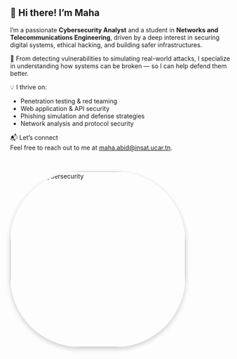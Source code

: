 
<div style="display: flex; align-items: center; justify-content: space-between; flex-wrap: wrap; gap: 2rem; margin-top: 2rem;">
  <div style="flex: 1; min-width: 250px;">
    <h2>👋 Hi there! I’m Maha</h2>
    <p>I’m a passionate <strong>Cybersecurity Analyst</strong> and a student in <strong>Networks and Telecommunications Engineering</strong>, driven by a deep interest in securing digital systems, ethical hacking, and building safer infrastructures.</p>
    <p>🔐 From detecting vulnerabilities to simulating real-world attacks, I specialize in understanding how systems can be broken — so I can help defend them better.</p>
    <p>💡 I thrive on:</p>
    <ul>
      <li>Penetration testing & red teaming</li>
      <li>Web application & API security</li>
      <li>Phishing simulation and defense strategies</li>
      <li>Network analysis and protocol security</li>
    </ul>
    <p>📬 Let’s connect<br>
    Feel free to reach out to me at <a href="mailto:maha.abid@insat.ucar.tn">maha.abid@insat.ucar.tn</a>.</p>
  </div>
  <div style="flex: 0 0 300px;">
    <img src="/static/cyber_maha.png" alt="Maha in Cybersecurity" style="border-radius: 40%; width: 400px; height: 400px; object-fit: cover; box-shadow: 0 4px 12px rgba(0,0,0,0.2);" />
  </div>
</div>



